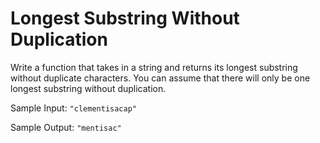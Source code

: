 # Longest Substring Without Duplication

Write a function that takes in a string and returns its longest substring without duplicate characters.
You can assume that there will only be one longest substring without duplication.

Sample Input: `"clementisacap"`

Sample Output: `"mentisac"`